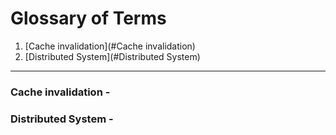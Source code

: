 # Glossary of Terms

1. [Cache invalidation](#Cache invalidation)
2. [Distributed System](#Distributed System)

---

### Cache invalidation - 
### Distributed System - 
